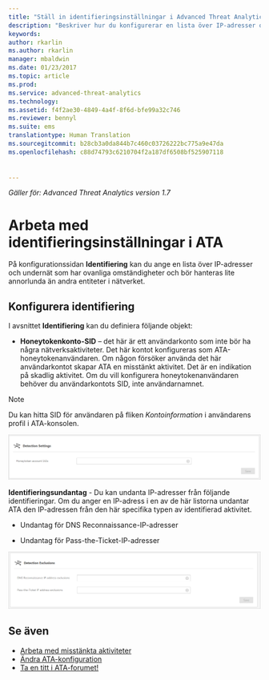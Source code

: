 ```yaml
---
title: "Ställ in identifieringsinställningar i Advanced Threat Analytics | Microsoft Docs"
description: "Beskriver hur du konfigurerar en lista över IP-adresser och undernät som har ovanliga omständigheter och som bör hanteras annorlunda än andra entiteter i nätverket"
keywords: 
author: rkarlin
ms.author: rkarlin
manager: mbaldwin
ms.date: 01/23/2017
ms.topic: article
ms.prod: 
ms.service: advanced-threat-analytics
ms.technology: 
ms.assetid: f4f2ae30-4849-4a4f-8f6d-bfe99a32c746
ms.reviewer: bennyl
ms.suite: ems
translationtype: Human Translation
ms.sourcegitcommit: b28cb3a0da844b7c460c03726222bc775a9e47da
ms.openlocfilehash: c88d74793c6210704f2a187df6508bf525907118


---
```


*Gäller för: Advanced Threat Analytics version 1.7*



# <a name="working-with-ata-detection-settings"></a>Arbeta med identifieringsinställningar i ATA
På konfigurationssidan **Identifiering** kan du ange en lista över IP-adresser och undernät som har ovanliga omständigheter och bör hanteras lite annorlunda än andra entiteter i nätverket.

## <a name="setting-up-detection"></a>Konfigurera identifiering
I avsnittet **Identifiering** kan du definiera följande objekt:

-   **Honeytokenkonto-SID** – det här är ett användarkonto som inte bör ha några nätverksaktiviteter. Det här kontot konfigureras som ATA-honeytokenanvändaren. Om någon försöker använda det här användarkontot skapar ATA en misstänkt aktivitet. Det är en indikation på skadlig aktivitet. Om du vill konfigurera honeytokenanvändaren behöver du användarkontots SID, inte användarnamnet.

>[!NOTE]
> Du kan hitta SID för användaren på fliken *Kontoinformation* i användarens profil i ATA-konsolen.


![Honeytoken för ATA-identifieringsinställningar](media/ata-detection-settings-honeytoken-1.7.png)


**Identifieringsundantag** - Du kan undanta IP-adresser från följande identifieringar. Om du anger en IP-adress i en av de här listorna undantar ATA den IP-adressen från den här specifika typen av identifierad aktivitet.

-   Undantag för DNS Reconnaissance-IP-adresser

-   Undantag för Pass-the-Ticket-IP-adresser

![Undantag för ATA-identifieringsinställningar](media/ata-detection-settings-exclusions-1.7.png)


## <a name="see-also"></a>Se även
- [Arbeta med misstänkta aktiviteter](working-with-suspicious-activities.md)
- [Ändra ATA-konfiguration](modifying-ata-configuration.md)
- [Ta en titt i ATA-forumet!](https://social.technet.microsoft.com/Forums/security/home?forum=mata)



<!--HONumber=Feb17_HO1-->


